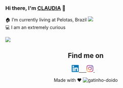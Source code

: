 ### Hi there, I'm [CLAUDIA](https://github.com/cclabdis) 👋


🏠 I’m currently living at Pelotas, Brazil <img height="20" src="https://user-images.githubusercontent.com/79346301/202098149-b1d4c31a-03af-4e9c-bb0a-817a7fdbabd7.png">
 <br/> 💻 I am an extremely curious <br/>
<!--  🎨 I'm a self-taught UX designer <br/>
🎓 I'm a student 

- 🔭 I’m currently working on ...
- 🌱 I’m currently learning ...
- 👯 I’m looking to collaborate on ...
- 🤔 I’m looking for help with ...
- 💬 Ask me about ...
- 📫 How to reach me: ...
- 😄 Pronouns: ...
- ⚡ Fun fact: ...


 👉🏻 ![Visitor Count](https://profile-counter.glitch.me/cclabdis/count.svg) -->

<a href="https://github.com/cclabdist">
  <img align="center" src="https://github-readme-stats.vercel.app/api/top-langs/?username=cclabdis&theme=dracula&hide_langs_below=1" />
</a>



<h2 align="center">Find me on</h2>
<p align="center">

  <a href="https://www.linkedin.com/in/claudia-azambuja">
    <img  alt="Linkedin" width="22px" src="https://raw.githubusercontent.com/dev-akshat/archive/main/images/svgs/social_media/linkedin.svg"/>
  &nbsp&nbsp&nbsp&nbsp
  <a href="https://www.instagram.com/ccazambuja">
    <img  alt="Instagram" width="22px" src="https://raw.githubusercontent.com/dev-akshat/archive/main/images/svgs/social_media/instagram.svg"/>
  </a>
  &nbsp&nbsp&nbsp&nbsp
 </p>
  
   
  
  <p align="center">
  Made with ❤️  <img src="https://media.giphy.com/media/WUlplcMpOCEmTGBtBW/giphy.gif" width="30" alt="gatinho-doido"> 
</p>
